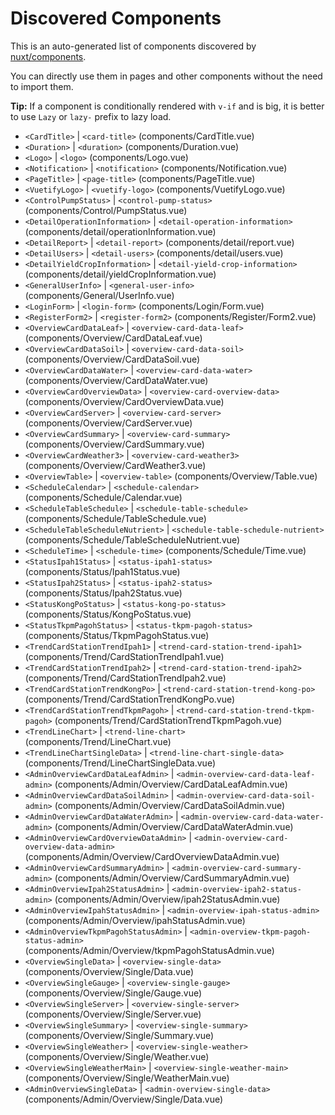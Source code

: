 # Discovered Components

This is an auto-generated list of components discovered by [nuxt/components](https://github.com/nuxt/components).

You can directly use them in pages and other components without the need to import them.

**Tip:** If a component is conditionally rendered with `v-if` and is big, it is better to use `Lazy` or `lazy-` prefix to lazy load.

- `<CardTitle>` | `<card-title>` (components/CardTitle.vue)
- `<Duration>` | `<duration>` (components/Duration.vue)
- `<Logo>` | `<logo>` (components/Logo.vue)
- `<Notification>` | `<notification>` (components/Notification.vue)
- `<PageTitle>` | `<page-title>` (components/PageTitle.vue)
- `<VuetifyLogo>` | `<vuetify-logo>` (components/VuetifyLogo.vue)
- `<ControlPumpStatus>` | `<control-pump-status>` (components/Control/PumpStatus.vue)
- `<DetailOperationInformation>` | `<detail-operation-information>` (components/detail/operationInformation.vue)
- `<DetailReport>` | `<detail-report>` (components/detail/report.vue)
- `<DetailUsers>` | `<detail-users>` (components/detail/users.vue)
- `<DetailYieldCropInformation>` | `<detail-yield-crop-information>` (components/detail/yieldCropInformation.vue)
- `<GeneralUserInfo>` | `<general-user-info>` (components/General/UserInfo.vue)
- `<LoginForm>` | `<login-form>` (components/Login/Form.vue)
- `<RegisterForm2>` | `<register-form2>` (components/Register/Form2.vue)
- `<OverviewCardDataLeaf>` | `<overview-card-data-leaf>` (components/Overview/CardDataLeaf.vue)
- `<OverviewCardDataSoil>` | `<overview-card-data-soil>` (components/Overview/CardDataSoil.vue)
- `<OverviewCardDataWater>` | `<overview-card-data-water>` (components/Overview/CardDataWater.vue)
- `<OverviewCardOverviewData>` | `<overview-card-overview-data>` (components/Overview/CardOverviewData.vue)
- `<OverviewCardServer>` | `<overview-card-server>` (components/Overview/CardServer.vue)
- `<OverviewCardSummary>` | `<overview-card-summary>` (components/Overview/CardSummary.vue)
- `<OverviewCardWeather3>` | `<overview-card-weather3>` (components/Overview/CardWeather3.vue)
- `<OverviewTable>` | `<overview-table>` (components/Overview/Table.vue)
- `<ScheduleCalendar>` | `<schedule-calendar>` (components/Schedule/Calendar.vue)
- `<ScheduleTableSchedule>` | `<schedule-table-schedule>` (components/Schedule/TableSchedule.vue)
- `<ScheduleTableScheduleNutrient>` | `<schedule-table-schedule-nutrient>` (components/Schedule/TableScheduleNutrient.vue)
- `<ScheduleTime>` | `<schedule-time>` (components/Schedule/Time.vue)
- `<StatusIpah1Status>` | `<status-ipah1-status>` (components/Status/Ipah1Status.vue)
- `<StatusIpah2Status>` | `<status-ipah2-status>` (components/Status/Ipah2Status.vue)
- `<StatusKongPoStatus>` | `<status-kong-po-status>` (components/Status/KongPoStatus.vue)
- `<StatusTkpmPagohStatus>` | `<status-tkpm-pagoh-status>` (components/Status/TkpmPagohStatus.vue)
- `<TrendCardStationTrendIpah1>` | `<trend-card-station-trend-ipah1>` (components/Trend/CardStationTrendIpah1.vue)
- `<TrendCardStationTrendIpah2>` | `<trend-card-station-trend-ipah2>` (components/Trend/CardStationTrendIpah2.vue)
- `<TrendCardStationTrendKongPo>` | `<trend-card-station-trend-kong-po>` (components/Trend/CardStationTrendKongPo.vue)
- `<TrendCardStationTrendTkpmPagoh>` | `<trend-card-station-trend-tkpm-pagoh>` (components/Trend/CardStationTrendTkpmPagoh.vue)
- `<TrendLineChart>` | `<trend-line-chart>` (components/Trend/LineChart.vue)
- `<TrendLineChartSingleData>` | `<trend-line-chart-single-data>` (components/Trend/LineChartSingleData.vue)
- `<AdminOverviewCardDataLeafAdmin>` | `<admin-overview-card-data-leaf-admin>` (components/Admin/Overview/CardDataLeafAdmin.vue)
- `<AdminOverviewCardDataSoilAdmin>` | `<admin-overview-card-data-soil-admin>` (components/Admin/Overview/CardDataSoilAdmin.vue)
- `<AdminOverviewCardDataWaterAdmin>` | `<admin-overview-card-data-water-admin>` (components/Admin/Overview/CardDataWaterAdmin.vue)
- `<AdminOverviewCardOverviewDataAdmin>` | `<admin-overview-card-overview-data-admin>` (components/Admin/Overview/CardOverviewDataAdmin.vue)
- `<AdminOverviewCardSummaryAdmin>` | `<admin-overview-card-summary-admin>` (components/Admin/Overview/CardSummaryAdmin.vue)
- `<AdminOverviewIpah2StatusAdmin>` | `<admin-overview-ipah2-status-admin>` (components/Admin/Overview/ipah2StatusAdmin.vue)
- `<AdminOverviewIpahStatusAdmin>` | `<admin-overview-ipah-status-admin>` (components/Admin/Overview/ipahStatusAdmin.vue)
- `<AdminOverviewTkpmPagohStatusAdmin>` | `<admin-overview-tkpm-pagoh-status-admin>` (components/Admin/Overview/tkpmPagohStatusAdmin.vue)
- `<OverviewSingleData>` | `<overview-single-data>` (components/Overview/Single/Data.vue)
- `<OverviewSingleGauge>` | `<overview-single-gauge>` (components/Overview/Single/Gauge.vue)
- `<OverviewSingleServer>` | `<overview-single-server>` (components/Overview/Single/Server.vue)
- `<OverviewSingleSummary>` | `<overview-single-summary>` (components/Overview/Single/Summary.vue)
- `<OverviewSingleWeather>` | `<overview-single-weather>` (components/Overview/Single/Weather.vue)
- `<OverviewSingleWeatherMain>` | `<overview-single-weather-main>` (components/Overview/Single/WeatherMain.vue)
- `<AdminOverviewSingleData>` | `<admin-overview-single-data>` (components/Admin/Overview/Single/Data.vue)
